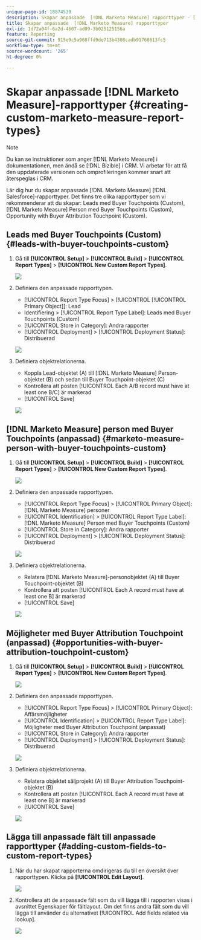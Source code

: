 ```yaml
---
unique-page-id: 18874539
description: Skapar anpassade  [!DNL Marketo Measure] rapporttyper - [!DNL Marketo Measure]
title: Skapar anpassade  [!DNL Marketo Measure] rapporttyper
exl-id: 1d72a04f-6a2d-4607-ad09-3b025125156a
feature: Reporting
source-git-commit: 915e9c5a968ffd9de713b4308cadb91768613fc5
workflow-type: tm+mt
source-wordcount: '265'
ht-degree: 0%

---
```


# Skapar anpassade [!DNL Marketo Measure]-rapporttyper {#creating-custom-marketo-measure-report-types}

>[!NOTE]
>
>Du kan se instruktioner som anger [!DNL Marketo Measure] i dokumentationen, men ändå se [!DNL Bizible] i CRM. Vi arbetar för att få den uppdaterade versionen och omprofileringen kommer snart att återspeglas i CRM.

Lär dig hur du skapar anpassade [!DNL Marketo Measure] [!DNL Salesforce]-rapporttyper. Det finns tre olika rapporttyper som vi rekommenderar att du skapar: Leads med Buyer Touchpoints (Custom), [!DNL Marketo Measure] Person med Buyer Touchpoints (Custom), Opportunity with Buyer Attribution Touchpoint (Custom).

## Leads med Buyer Touchpoints (Custom) {#leads-with-buyer-touchpoints-custom}

1. Gå till **[!UICONTROL Setup]** > **[!UICONTROL Build]** > **[!UICONTROL Report Types]** > **[!UICONTROL New Custom Report Types]**.

   ![](assets/1.png)

1. Definiera den anpassade rapporttypen.

   * [!UICONTROL Report Type Focus] > [!UICONTROL [!UICONTROL Primary Object]]: Lead
   * Identifiering > [!UICONTROL Report Type Label]: Leads med Buyer Touchpoints (Custom)
   * [!UICONTROL Store in Category]: Andra rapporter
   * [!UICONTROL Deployment] > [!UICONTROL Deployment Status]: Distribuerad

   ![](assets/2.png)

1. Definiera objektrelationerna.

   * Koppla Lead-objektet (A) till [!DNL Marketo Measure] Person-objektet (B) och sedan till Buyer Touchpoint-objektet (C)
   * Kontrollera att posten [!UICONTROL Each A/B record must have at least one B/C] är markerad
   * [!UICONTROL Save]

   ![](assets/3.png)

## [!DNL Marketo Measure] person med Buyer Touchpoints (anpassad) {#marketo-measure-person-with-buyer-touchpoints-custom}

1. Gå till **[!UICONTROL Setup]** > **[!UICONTROL Build]** > **[!UICONTROL Report Types]** > **[!UICONTROL New Custom Report Types]**.

   ![](assets/4.png)

1. Definiera den anpassade rapporttypen.

   * [!UICONTROL Report Type Focus] > [!UICONTROL Primary Object]: [!DNL Marketo Measure] personer
   * [!UICONTROL Identification] > [!UICONTROL Report Type Label]: [!DNL Marketo Measure] Person med Buyer Touchpoints (Custom)
   * [!UICONTROL Store in Category]: Andra rapporter
   * [!UICONTROL Deployment] > [!UICONTROL Deployment Status]: Distribuerad

   ![](assets/5.png)

1. Definiera objektrelationerna.

   * Relatera [!DNL Marketo Measure]-personobjektet (A) till Buyer Touchpoint-objektet (B)
   * Kontrollera att posten [!UICONTROL Each A record must have at least one B] är markerad
   * [!UICONTROL Save]

   ![](assets/6.png)

## Möjligheter med Buyer Attribution Touchpoint (anpassad) {#opportunities-with-buyer-attribution-touchpoint-custom}

1. Gå till **[!UICONTROL Setup]** > **[!UICONTROL Build]** > **[!UICONTROL Report Types]** > **[!UICONTROL New Custom Report Types]**.

   ![](assets/7.png)

1. Definiera den anpassade rapporttypen.

   * [!UICONTROL Report Type Focus] > [!UICONTROL Primary Object]: Affärsmöjligheter
   * [!UICONTROL Identification] > [!UICONTROL Report Type Label]: Möjligheter med Buyer Attribution Touchpoint (anpassat)
   * [!UICONTROL Store in Category]: Andra rapporter
   * [!UICONTROL Deployment] > [!UICONTROL Deployment Status]: Distribuerad

   ![](assets/8.png)

1. Definiera objektrelationerna.

   * Relatera objektet säljprojekt (A) till Buyer Attribution Touchpoint-objektet (B)
   * Kontrollera att posten [!UICONTROL Each A record must have at least one B] är markerad
   * [!UICONTROL Save]

   ![](assets/9.png)

## Lägga till anpassade fält till anpassade rapporttyper {#adding-custom-fields-to-custom-report-types}

1. När du har skapat rapporterna omdirigeras du till en översikt över rapporttypen. Klicka på **[!UICONTROL Edit Layout]**.

   ![](assets/10.png)

1. Kontrollera att de anpassade fält som du vill lägga till i rapporten visas i avsnittet Egenskaper för fältlayout. Om det finns andra fält som du vill lägga till använder du alternativet [!UICONTROL Add fields related via lookup].

   ![](assets/11.png)

